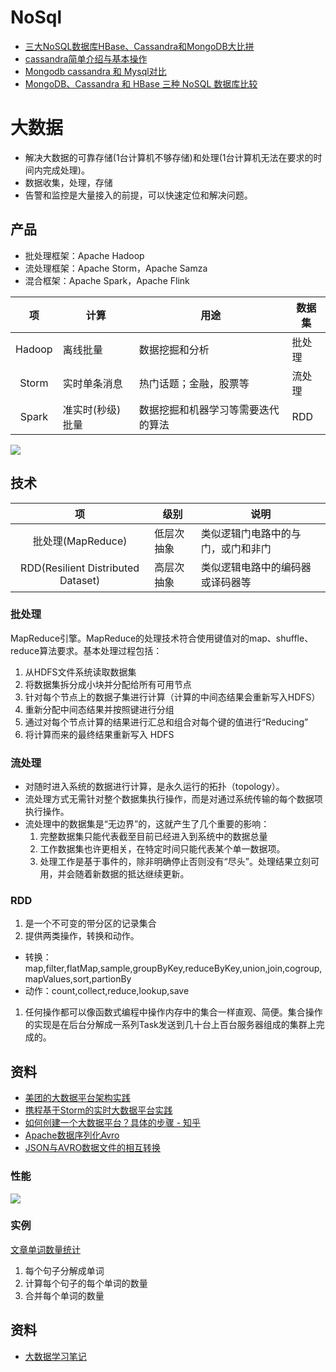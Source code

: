 # NoSql
* [三大NoSQL数据库HBase、Cassandra和MongoDB大比拼](http://m.sohu.com/a/109760616_465914)
* [cassandra简单介绍与基本操作](https://www.cnblogs.com/youzhibing/p/6549960.html)
* [Mongodb cassandra 和 Mysql对比](https://www.cnblogs.com/wangbaojun/p/9724702.html)
* [MongoDB、Cassandra 和 HBase 三种 NoSQL 数据库比较](https://www.cnblogs.com/youjy-mros/p/4917367.html)

# 大数据
* 解决大数据的可靠存储(1台计算机不够存储)和处理(1台计算机无法在要求的时间内完成处理)。
* 数据收集，处理，存储
* 告警和监控是大量接入的前提，可以快速定位和解决问题。

## 产品
* 批处理框架：Apache Hadoop
* 流处理框架：Apache Storm，Apache Samza
* 混合框架：Apache Spark，Apache Flink

| 项 | 计算 | 用途 | 数据集 |
| :----: | ---- | ---- | ---- |
| Hadoop | 离线批量 | 数据挖掘和分析 | 批处理 |
| Storm | 实时单条消息 | 热门话题；金融，股票等 | 流处理 |
| Spark | 准实时(秒级)批量 | 数据挖掘和机器学习等需要迭代的算法 | RDD |

![](http://img.ptcms.csdn.net/article/201503/09/54fcc951a9ca5.jpg)

## 技术
| 项 | 级别 | 说明 |
| :----: | ---- | ---- |
| 批处理(MapReduce) | 低层次抽象 | 类似逻辑门电路中的与门，或门和非门 |
| RDD(Resilient Distributed Dataset) | 高层次抽象 | 类似逻辑电路中的编码器或译码器等 |

### 批处理
MapReduce引擎。MapReduce的处理技术符合使用键值对的map、shuffle、reduce算法要求。基本处理过程包括：
1. 从HDFS文件系统读取数据集
1. 将数据集拆分成小块并分配给所有可用节点
1. 针对每个节点上的数据子集进行计算（计算的中间态结果会重新写入HDFS）
1. 重新分配中间态结果并按照键进行分组
1. 通过对每个节点计算的结果进行汇总和组合对每个键的值进行“Reducing”
1. 将计算而来的最终结果重新写入 HDFS

### 流处理
* 对随时进入系统的数据进行计算，是永久运行的拓扑（topology）。
* 流处理方式无需针对整个数据集执行操作，而是对通过系统传输的每个数据项执行操作。
* 流处理中的数据集是“无边界”的，这就产生了几个重要的影响：
  1. 完整数据集只能代表截至目前已经进入到系统中的数据总量
  1. 工作数据集也许更相关，在特定时间只能代表某个单一数据项。
  1. 处理工作是基于事件的，除非明确停止否则没有“尽头”。处理结果立刻可用，并会随着新数据的抵达继续更新。

### RDD
1. 是一个不可变的带分区的记录集合
1. 提供两类操作，转换和动作。
  * 转换：map,filter,flatMap,sample,groupByKey,reduceByKey,union,join,cogroup,mapValues,sort,partionBy
  * 动作：count,collect,reduce,lookup,save
1. 任何操作都可以像函数式编程中操作内存中的集合一样直观、简便。集合操作的实现是在后台分解成一系列Task发送到几十台上百台服务器组成的集群上完成的。

## 资料
* [美团的大数据平台架构实践](https://zhuanlan.zhihu.com/p/26359613)
* [携程基于Storm的实时大数据平台实践](http://blog.csdn.net/tangdong3415/article/details/52448030)
* [如何创建一个大数据平台？具体的步骤 - 知乎](https://www.zhihu.com/question/37627092?sort=created)
* [Apache数据序列化Avro](https://www.jianshu.com/p/12cf73c19ecf)
* [JSON与AVRO数据文件的相互转换](http://blog.csdn.net/strongyoung88/article/details/54293263)

### 性能
![](https://pic4.zhimg.com/80/v2-691e92dcb3a49e4a32126a3dd7a44f79_hd.jpg)

### 实例
[文章单词数量统计](http://blog.csdn.net/tendency_yang/article/details/52350852)
1. 每个句子分解成单词
1. 计算每个句子的每个单词的数量
1. 合并每个单词的数量

## 资料
* [大数据学习笔记](https://chu888chu888.gitbooks.io/hadoopstudy/content/)
